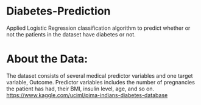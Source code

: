 # Diabetes-Prediction
Applied Logistic Regression classification algorithm to predict whether or not the patients in the dataset have diabetes or not.

# About the Data:
The dataset consists of several medical predictor variables and one target variable, Outcome. Predictor variables includes the number of pregnancies the patient has had, their BMI, insulin level, age, and so on.
https://www.kaggle.com/uciml/pima-indians-diabetes-database
